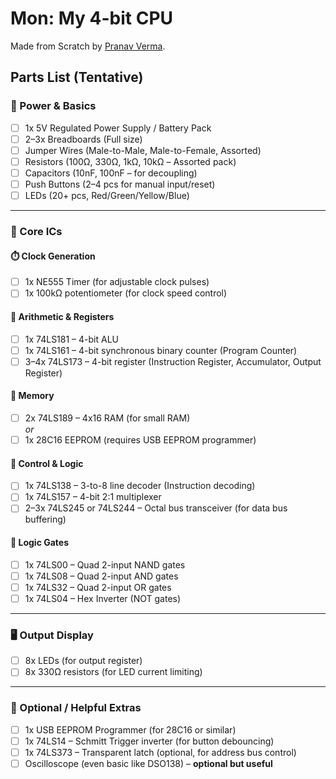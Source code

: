 # Mon: My 4-bit CPU

Made from Scratch by [Pranav Verma](https://pranavv.co.in).

## Parts List (Tentative)

### 🔌 Power & Basics
- [ ] 1x 5V Regulated Power Supply / Battery Pack  
- [ ] 2–3x Breadboards (Full size)  
- [ ] Jumper Wires (Male-to-Male, Male-to-Female, Assorted)  
- [ ] Resistors (100Ω, 330Ω, 1kΩ, 10kΩ – Assorted pack)  
- [ ] Capacitors (10nF, 100nF – for decoupling)  
- [ ] Push Buttons (2–4 pcs for manual input/reset)  
- [ ] LEDs (20+ pcs, Red/Green/Yellow/Blue)  

---

### 🧠 Core ICs

#### ⏱️ Clock Generation
- [ ] 1x NE555 Timer (for adjustable clock pulses)  
- [ ] 1x 100kΩ potentiometer (for clock speed control)  

#### 🧮 Arithmetic & Registers
- [ ] 1x 74LS181 – 4-bit ALU  
- [ ] 1x 74LS161 – 4-bit synchronous binary counter (Program Counter)  
- [ ] 3–4x 74LS173 – 4-bit register (Instruction Register, Accumulator, Output Register)  

#### 🧠 Memory
- [ ] 2x 74LS189 – 4x16 RAM (for small RAM)  
_or_  
- [ ] 1x 28C16 EEPROM (requires USB EEPROM programmer)  

#### 🧭 Control & Logic
- [ ] 1x 74LS138 – 3-to-8 line decoder (Instruction decoding)  
- [ ] 1x 74LS157 – 4-bit 2:1 multiplexer  
- [ ] 2–3x 74LS245 or 74LS244 – Octal bus transceiver (for data bus buffering)  

#### 🔗 Logic Gates
- [ ] 1x 74LS00 – Quad 2-input NAND gates  
- [ ] 1x 74LS08 – Quad 2-input AND gates  
- [ ] 1x 74LS32 – Quad 2-input OR gates  
- [ ] 1x 74LS04 – Hex Inverter (NOT gates)  

---

### 🖥️ Output Display
- [ ] 8x LEDs (for output register)  
- [ ] 8x 330Ω resistors (for LED current limiting)

---

### 🔧 Optional / Helpful Extras
- [ ] 1x USB EEPROM Programmer (for 28C16 or similar)  
- [ ] 1x 74LS14 – Schmitt Trigger inverter (for button debouncing)  
- [ ] 1x 74LS373 – Transparent latch (optional, for address bus control)  
- [ ] Oscilloscope (even basic like DSO138) – **optional but useful**
